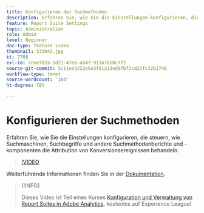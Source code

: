 ```yaml
---
title: Konfigurieren der Suchmethoden
description: Erfahren Sie, wie Sie die Einstellungen konfigurieren, die steuern, wie Suchmaschinen, Suchbegriffe und andere Suchmethodenberichte und -komponenten die Attribution von Konversionsereignissen behandeln.
feature: Report Suite Settings
topic: Administration
role: Admin
level: Beginner
doc-type: feature video
thumbnail: 333042.jpg
kt: 7708
exl-id: 2cee782a-1d21-47e6-ab47-911b7610c7f2
source-git-commit: 5c11ee3222e5e3f81a13ed8fbf2cd22fc32b1740
workflow-type: tm+mt
source-wordcount: '103'
ht-degree: 78%

---
```


# Konfigurieren der Suchmethoden

Erfahren Sie, wie Sie die Einstellungen konfigurieren, die steuern, wie Suchmaschinen, Suchbegriffe und andere Suchmethodenberichte und -komponenten die Attribution von Konversionsereignissen behandeln.

>[!VIDEO](https://video.tv.adobe.com/v/333042/?quality=12&learn=on)

Weiterführende Informationen finden Sie in der [Dokumentation](https://experienceleague.adobe.com/docs/analytics/admin/admin-tools/finding-methods.html?lang=de).

>[!INFO]
>
> Dieses Video ist Teil eines Kurses [Konfiguration und Verwaltung von Report Suites in Adobe Analytics](https://experienceleague.adobe.com/?recommended=Analytics-A-1-2021.1.administration&amp;lang=de), kostenlos auf Experience League!